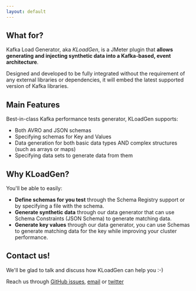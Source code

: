 ```yaml
---
layout: default
---
```


## What for?

Kafka Load Generator, aka _KLoadGen_, is a JMeter plugin that **allows generating and injecting synthetic data into a Kafka-based, event architecture**.

Designed and developed to be fully integrated without the requirement of any external libraries or dependencies, it will embed the latest supported version of Kafka libraries.

## Main Features

Best-in-class Kafka performance tests generator, KLoadGen supports:

* Both AVRO and JSON schemas
* Specifying schemas for Key and Values
* Data generation for both basic data types AND complex structures (such as arrays or maps)
* Specifying data sets to generate data from them

## Why KLoadGen?

You'll be able to easily:

* **Define schemas for you test** through the Schema Registry support or by specifying a file with the schema.
* **Generate synthetic data** through our data generator that can use Schema Constraints (JSON Schema) to generate matching data.
* **Generate key values** through our data generator, you can use Schemas to generate matching data for the key while improving your cluster performance.

## Contact us!

We'll be glad to talk and discuss how KLoadGen can help you :-)

Reach us through [GitHub issues](https://github.com/corunet/kloadgen/issues), [email](mailto:info@corunet.com)  or [twitter](https://twitter.com/corunet)
